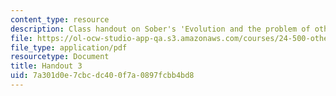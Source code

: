 ```yaml
---
content_type: resource
description: Class handout on Sober's 'Evolution and the problem of other minds?'
file: https://ol-ocw-studio-app-qa.s3.amazonaws.com/courses/24-500-other-minds-spring-2003/7a301d0e7cbcdc400f7a0897fcbb4bd8_h3_24500s03.pdf
file_type: application/pdf
resourcetype: Document
title: Handout 3
uid: 7a301d0e-7cbc-dc40-0f7a-0897fcbb4bd8
---
```

